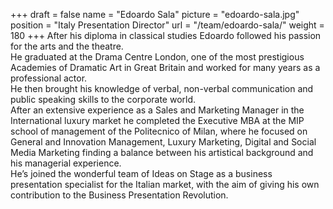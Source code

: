 +++
draft		= false
name		= "Edoardo Sala"
picture		= "edoardo-sala.jpg"
position 	= "Italy Presentation Director"
url			= "/team/edoardo-sala/"
weight		= 180
+++
After his diploma in classical studies Edoardo followed his passion for the arts and the theatre.<br>He graduated at the Drama Centre London, one of the most prestigious Academies of Dramatic Art in Great Britain and worked for many years as a professional actor.<br>He then brought his knowledge of verbal, non-verbal communication and public speaking skills to the corporate world.<br>After an extensive experience as a Sales and Marketing Manager in the International luxury market he completed the Executive MBA at the MIP school of management of the Politecnico of Milan, where he focused on General and Innovation Management, Luxury Marketing, Digital and Social Media Marketing finding a balance between his artistical background and his managerial experience.<br>He’s joined the wonderful team of Ideas on Stage as a business presentation specialist for the Italian market, with the aim of giving his own contribution to the Business Presentation Revolution.